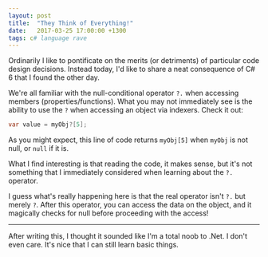 ```yaml
---
layout: post
title:  "They Think of Everything!"
date:   2017-03-25 17:00:00 +1300
tags: c# language rave
---
```

Ordinarily I like to pontificate on the merits (or detriments) of particular code design decisions.  Instead today, I'd like to share a neat consequence of C# 6 that I found the other day.

We're all familiar with the null-conditional operator `?.` when accessing members (properties/functions).  What you may not immediately see is the ability to use the `?` when accessing an object via indexers.  Check it out:

```c#
var value = myObj?[5];
```

As you might expect, this line of code returns `myObj[5]` when `myObj` is not null, or `null` if it is.

What I find interesting is that reading the code, it makes sense, but it's not something that I immediately considered when learning about the `?.` operator.

I guess what's really happening here is that the real operator isn't `?.` but merely `?`.  After this operator, you can access the data on the object, and it magically checks for null before proceeding with the access!

---

After writing this, I thought it sounded like I'm a total noob to .Net.  I don't even care.  It's nice that I can still learn basic things.